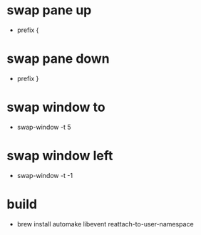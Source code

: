 # swap pane up
* prefix {

# swap pane down
* prefix }

# swap window to
* swap-window -t 5
 
# swap window left
* swap-window -t -1

# build
* brew install automake libevent reattach-to-user-namespace
